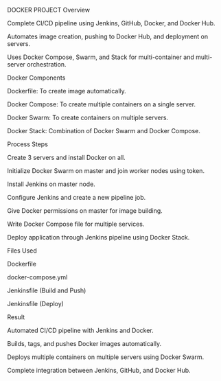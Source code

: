 DOCKER PROJECT
Overview

Complete CI/CD pipeline using Jenkins, GitHub, Docker, and Docker Hub.

Automates image creation, pushing to Docker Hub, and deployment on servers.

Uses Docker Compose, Swarm, and Stack for multi-container and multi-server orchestration.

Docker Components

Dockerfile: To create image automatically.

Docker Compose: To create multiple containers on a single server.

Docker Swarm: To create containers on multiple servers.

Docker Stack: Combination of Docker Swarm and Docker Compose.

Process Steps

Create 3 servers and install Docker on all.

Initialize Docker Swarm on master and join worker nodes using token.

Install Jenkins on master node.

Configure Jenkins and create a new pipeline job.

Give Docker permissions on master for image building.

Write Docker Compose file for multiple services.

Deploy application through Jenkins pipeline using Docker Stack.

Files Used

Dockerfile

docker-compose.yml

Jenkinsfile (Build and Push)

Jenkinsfile (Deploy)

Result

Automated CI/CD pipeline with Jenkins and Docker.

Builds, tags, and pushes Docker images automatically.

Deploys multiple containers on multiple servers using Docker Swarm.

Complete integration between Jenkins, GitHub, and Docker Hub.
